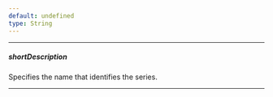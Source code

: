 ```yaml
---
default: undefined
type: String
---
```

---
##### shortDescription
Specifies the name that identifies the series.

---
